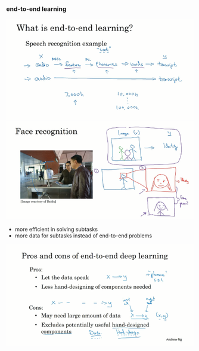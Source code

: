 ### end-to-end learning

<img src='images\1.png'>

<img src='images\2.png'>

* more efficient in solving  subtasks
* more data for subtasks instead of end-to-end problems

<img src='images\3.png'>



 

